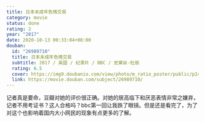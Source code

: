 ```yaml
---
title: 日本未成年色情交易
category: movie
status: done
rating: 2
year: "2017"
date: 2020-10-13 00:33:04+08:00
douban:
  id: "26989710"
  title: 日本未成年色情交易
  subtitle: 2017 / 英国 / 纪录片 / BBC / 史黛丝·杜丽
  rating: 6.5
  cover: https://img9.doubanio.com/view/photo/m_ratio_poster/public/p2447190585.jpg
  link: https://movie.douban.com/subject/26989710/
---
```


记者真是要命，豆瓣对她的评价很正确。对她的居高临下和厌恶表情非常之嫌弃，记者不用考证书？这人合格吗？bbc第一回让我跌了眼镜。但是还是看完了，为了对这个也影响着国内大小网民的现象有点更多的了解。
